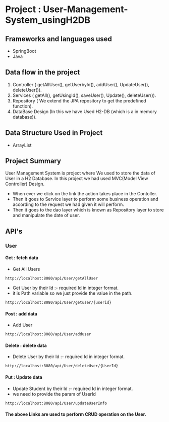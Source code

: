 # Project : User-Management-System_usingH2DB

## Frameworks and languages used
* SpringBoot
* Java

## Data flow in the project
1. Controller ( getAllUser(), getUserbyId(), addUser(), UpdateUser(), deleteUser()).
2. Services   ( getAll(), getUsingId(), saveUser(), Update(), deleteUser()).
3. Repository ( We extend the JPA repository to get the predefined function).
4. DataBase Design (In this we have Used H2-DB (which is a in memory database)).


## Data Structure Used in Project
* ArrayList
## Project Summary
User Management System is project where We used to store the data of User in a H2 Database.
In this project we had used MVC(Model View Controller) Design.
* When ever we click on the link the action takes place in the Contoller.
* Then it goes to Service layer to perform some business operation and according to the request we had given it will perform.
* Then it goes to the dao layer which is known as Repository layer to store and manipulate the date of user.

## API's
### User
#### Get : fetch data
* Get All Users 
```
http://localhost:8080/api/User/getAllUser
```
* Get User by their Id :- required Id in integer format.
* it is Path variable so we just provide the value in the path. 
```
http://localhost:8080/api/User/getuser/{userid}
```
#### Post : add data
* Add User
```
http://localhost:8080/api/User/adduser
```
#### Delete : delete data
* Delete User by their Id :- required Id in integer format.
```http
http://localhost:8080/api/User/deleteUser/{UserId}
```
#### Put : Update data
* Update Student by their Id :- required Id in integer format.
* we need to provide the param of UserId 
```http
http://localhost:8080/api/User/updateUserInfo
```
#### The above Links are used to perform CRUD operation on the User.
